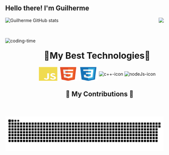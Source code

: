 ## Hello there! I'm Guilherme

<div>
  
  ![Guilherme GitHub stats](https://github-readme-stats.vercel.app/api?username=guilhermerezende10&show_icons=true&theme=tokyonight&count_private=true)
  <img align="right" height="180em" src="https://github-readme-stats.vercel.app/api/top-langs/?username=guilhermerezende10&layout=compact&langs_count=16&theme=tokyonight"/>
</div>
<br>

<div  align="center"> 
  <div style="display: inline_block"><br>
    <img align="left" height="250" alt="coding-time" src="code.gif">
    <h1 align="center">🐅My Best Technologies🐅</h1>
    <img align="center" height="45" width="60" alt="js-icon"  src="https://raw.githubusercontent.com/devicons/devicon/master/icons/javascript/javascript-plain.svg">
    <img align="center" height="45" width="60" alt="html-icon" src="https://raw.githubusercontent.com/devicons/devicon/master/icons/html5/html5-original.svg">
    <img align="center" height="45" width="60" alt="css-icon" src="https://raw.githubusercontent.com/devicons/devicon/master/icons/css3/css3-original.svg">
    <img align="center" height="45" width="60" alt="c++-icon" src="https://raw.githubusercontent.com/jmnote/z-icons/master/svg/cpp.svg">
    <img align="center" height="50" width="50" alt="nodeJs-icon" src="https://cdn-icons-png.flaticon.com/512/5968/5968322.png">
      
   </div>
    <div align="center">
  <h2>🐍 My Contributions 🐍</h2>
  <br>
  <img alt="snake eating my contributions" src="https://raw.githubusercontent.com/guilhermerezende10/guilhermerezende10/output/github-contribution-grid-snake.svg" />
  
  <br/><br/><br/>
</div>
    
</div>


